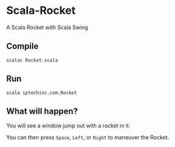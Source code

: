 # Scala-Rocket

A Scala Rocket with Scala Swing

## Compile

```
scalac Rocket.scala
```

## Run

```
scala iptechinc.com.Rocket
```

## What will happen?

You will see a window jump out with a rocket in it.

You can then press `Space`, `Left`, or `Right` to maneuver the Rocket.

